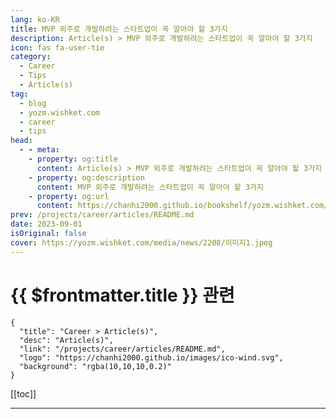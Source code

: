 ```yaml
---
lang: ko-KR
title: MVP 외주로 개발하려는 스타트업이 꼭 알아야 할 3가지
description: Article(s) > MVP 외주로 개발하려는 스타트업이 꼭 알아야 할 3가지
icon: fas fa-user-tie
category: 
  - Career
  - Tips
  - Article(s)
tag: 
  - blog
  - yozm.wishket.com
  - career
  - tips
head:
  - - meta:
    - property: og:title
      content: Article(s) > MVP 외주로 개발하려는 스타트업이 꼭 알아야 할 3가지
    - property: og:description
      content: MVP 외주로 개발하려는 스타트업이 꼭 알아야 할 3가지
    - property: og:url
      content: https://chanhi2000.github.io/bookshelf/yozm.wishket.com/2208.html
prev: /projects/career/articles/README.md
date: 2023-09-01
isOriginal: false
cover: https://yozm.wishket.com/media/news/2208/이미지1.jpeg
---
```


# {{ $frontmatter.title }} 관련

```component VPCard
{
  "title": "Career > Article(s)",
  "desc": "Article(s)",
  "link": "/projects/career/articles/README.md",
  "logo": "https://chanhi2000.github.io/images/ico-wind.svg",
  "background": "rgba(10,10,10,0.2)"
}
```

[[toc]]

---

<SiteInfo
  name="MVP 외주로 개발하려는 스타트업이 꼭 알아야 할 3가지 | 요즘IT"
  desc="투자자와 약속한 데드라인이 1달 남짓 남은 시점. 데얼스는 다급하게 IT 외주 중개 플랫폼 위시켓을 찾아왔습니다. 다행히 위시켓에서 실력 있는 개발사를 만나 무사히 론칭 일을 맞췄죠. MVP 제작 이후 운영을 위한 인수인계까지 완벽하게 마쳤고요. 실패와 성공, 완전히 다른 두 경험을 통해 데얼스는 교훈을 얻었습니다. 스타트업 MVP 개발 외주, 제대로 하려면 명심해야 할 3가지! 데얼스 백엔드 개발자 김순태 님에게 들어봤습니다."
  url="https://yozm.wishket.com/magazine/detail/2208/"
  logo="https://yozm.wishket.com/static/renewal/img/global/gnb_yozmit.svg"
  preview="https://yozm.wishket.com/media/news/2208/이미지1.jpeg"/>

<!-- TODO: 작성 -->

